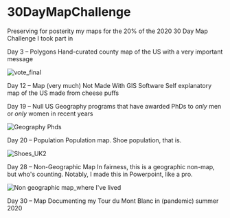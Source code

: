 # 30DayMapChallenge

Preserving for posterity my maps for the 20% of the 2020 30 Day Map Challenge I took part in

Day 3 – Polygons
Hand-curated county map of the US with a very important message

![vote_final](https://user-images.githubusercontent.com/44196769/100946058-8b4f3d00-34d0-11eb-8433-dd45cdf0b77a.png)

Day 12 – Map (very much) Not Made With GIS Software
Self explanatory map of the US made from cheese puffs

Day 19 – Null
US Geography programs that have awarded PhDs to *only* men or *only* women in recent years

![Geography Phds](https://user-images.githubusercontent.com/44196769/100948601-3adade00-34d6-11eb-8f9d-8c0133a5281e.png)

Day 20 – Population
Population map. Shoe population, that is.

![Shoes_UK2](https://user-images.githubusercontent.com/44196769/100948734-87261e00-34d6-11eb-87c2-bc494e66cd4b.png)



Day 28 – Non-Geographic Map
In fairness, this is a geographic non-map, but who's counting. Notably, I made this in Powerpoint, like a pro.

![Non geographic map_where I've lived](https://user-images.githubusercontent.com/44196769/100948696-72498a80-34d6-11eb-8ce7-10695cc65d7d.png)

Day 30 – Map
Documenting my Tour du Mont Blanc in (pandemic) summer 2020
